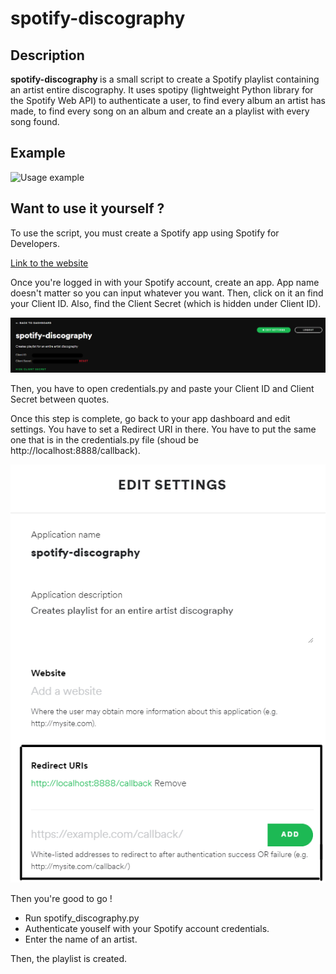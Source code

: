 



# spotify-discography

## Description
<b> spotify-discography </b> is a small script to create a Spotify playlist containing an artist entire discography. It uses spotipy (lightweight Python library for the Spotify Web API) to authenticate a user, to find every album an artist has made, to find every song on an album and create an a playlist with every song found.

## Example
![Usage example](https://github.com/itsmaximelau/spotify-discography/blob/main/resources/example-gif.gif?raw=true)

## Want to use it yourself ?
To use the script, you must create a Spotify app using Spotify for Developers.

<a href= "https://developer.spotify.com/dashboard/applications"> Link to the website </a> 

Once you're logged in with your Spotify account, create an app. App name doesn't matter so you can input whatever you want. Then, click on it an find your Client ID. Also, find the Client Secret (which is hidden under Client ID).

![Client ID and Client Secret example](https://github.com/itsmaximelau/spotify-discography/blob/main/resources/spotify-dev-image1.png?raw=true)

Then, you have to open credentials.py and paste your Client ID and Client Secret between quotes.

Once this step is complete, go back to your app dashboard and edit settings. You have to set a Redirect URI in there. You have to put the same one that is in the credentials.py file (shoud be http://localhost:8888/callback). 

![Client ID and Client Secret example](https://github.com/itsmaximelau/spotify-discography/blob/main/resources/spotify-dev-image2.png?raw=true)

Then you're good to go !

- Run spotify_discography.py
- Authenticate youself with your Spotify account credentials.
- Enter the name of an artist.

Then, the playlist is created.
